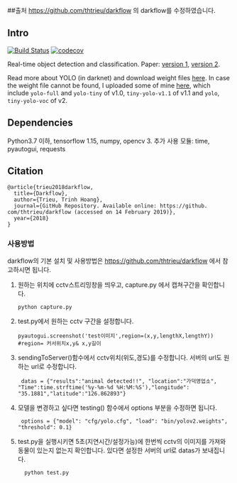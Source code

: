 ##출처
https://github.com/thtrieu/darkflow
의 darkflow를 수정하였습니다.

## Intro

[![Build Status](https://travis-ci.org/thtrieu/darkflow.svg?branch=master)](https://travis-ci.org/thtrieu/darkflow) [![codecov](https://codecov.io/gh/thtrieu/darkflow/branch/master/graph/badge.svg)](https://codecov.io/gh/thtrieu/darkflow)

Real-time object detection and classification. Paper: [version 1](https://arxiv.org/pdf/1506.02640.pdf), [version 2](https://arxiv.org/pdf/1612.08242.pdf).

Read more about YOLO (in darknet) and download weight files [here](http://pjreddie.com/darknet/yolo/). In case the weight file cannot be found, I uploaded some of mine [here](https://drive.google.com/drive/folders/0B1tW_VtY7onidEwyQ2FtQVplWEU), which include `yolo-full` and `yolo-tiny` of v1.0, `tiny-yolo-v1.1` of v1.1 and `yolo`, `tiny-yolo-voc` of v2.

## Dependencies

Python3.7 이하, tensorflow 1.15, numpy, opencv 3.
추가 사용 모듈: time, pyautogui, requests

## Citation

```
@article{trieu2018darkflow,
  title={Darkflow},
  author={Trieu, Trinh Hoang},
  journal={GitHub Repository. Available online: https://github. com/thtrieu/darkflow (accessed on 14 February 2019)},
  year={2018}
}
```

### 사용방법

darkflow의 기본 설치 및 사용방법은 https://github.com/thtrieu/darkflow 에서 참고하시면 됩니다.

1. 원하는 위치에 cctv스트리밍창을 띄우고, capture.py 에서 캡쳐구간을 확인합니다.
    ```
    python capture.py
    ```

2. test.py에서 원하는 cctv 구간을 설정합니다.
    ```
    pyautogui.screenshot('test이미지',region=(x,y,lengthX,lengthY)) #region= 커서위치x,y& x,y길이
    ```

3. sendingToServer()함수에서 cctv위치(위도,경도)를 수정합니다. 서버의 url도 원하는 url로 수정합니다.
    ```
     datas = {"results":"animal detected!!", "location":"가덕영업소", "Time":time.strftime('%y-%m-%d %H:%M:%S'),"longitude": "35.1881","latitude":"126.862893"}
    ```

4. 모델을 변경하고 싶다면 testing() 함수에서 options 부분을 수정하면 됩니다.
    ```
     options = {"model": "cfg/yolo.cfg", "load": "bin/yolov2.weights", "threshold": 0.1}
    ```

5. test.py을 실행시키면 5초(지연시간/설정가능)에 한번씩 cctv의 이미지를 가져와 동물이 있는지 없는지 확인합니다. 있다면 설정한 서버의 url로 datas가 보내집니다.
   ```
     python test.py
   ```
